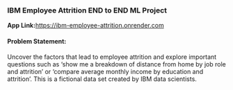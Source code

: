 ### IBM Employee Attrition END to END ML Project ###

<b>App Link:</b>https://ibm-employee-attrition.onrender.com

#### Problem Statement:
Uncover the factors that lead to employee attrition and explore important questions such as ‘show me a breakdown of distance from home by job role and attrition’ or ‘compare average monthly income by education and attrition’. This is a fictional data set created by IBM data scientists.